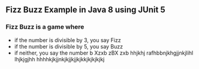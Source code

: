## Fizz Buzz Example in Java 8 using JUnit 5

### Fizz Buzz is a game where
- if the number is divisible by 3, you say Fizz
- if the number is divisible by 5, you say Buzz
- if neither, you say the number
b Xzxb zBX zxb 
hhjkhj
rafhbbnjkhgjjnkjlihl
lhjkjgjhh
hhhhkjkjjnkjkjjkjjkjkkjkjkjkjkj
